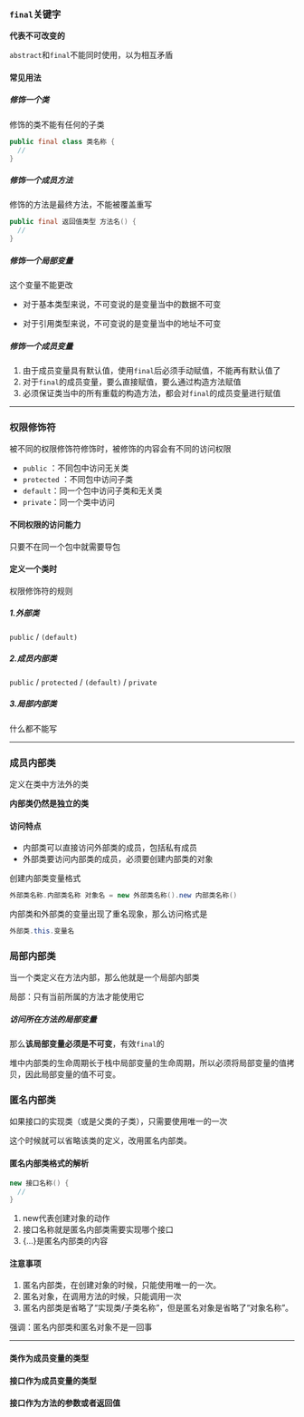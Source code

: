 ### `final`关键字



**代表不可改变的**

`abstract`和`final`不能同时使用，以为相互矛盾



#### 常见用法

##### 修饰一个类

修饰的类不能有任何的子类

```java
public final class 类名称 {
  //
}
```



##### 修饰一个成员方法

修饰的方法是最终方法，不能被覆盖重写

```java
public final 返回值类型 方法名() {
  //
}
```



##### 修饰一个局部变量

这个变量不能更改

- 对于基本类型来说，不可变说的是变量当中的数据不可变

- 对于引用类型来说，不可变说的是变量当中的地址不可变



##### 修饰一个成员变量

1. 由于成员变量具有默认值，使用`final`后必须手动赋值，不能再有默认值了
2. 对于`final`的成员变量，要么直接赋值，要么通过构造方法赋值
3. 必须保证类当中的所有重载的构造方法，都会对`final`的成员变量进行赋值



---



### 权限修饰符

被不同的权限修饰符修饰时，被修饰的内容会有不同的访问权限

- `public` ：不同包中访问无关类
- `protected` ：不同包中访问子类
- `default`：同一个包中访问子类和无关类
- `private`：同一个类中访问



#### 不同权限的访问能力

只要不在同一个包中就需要导包



#### 定义一个类时

权限修饰符的规则

##### 1.外部类

`public`  /  `(default)`

##### 2.成员内部类

`public` / `protected` / `(default)` / `private`

##### 3.局部内部类

什么都不能写



---

### 

### 成员内部类

定义在类中方法外的类

**内部类仍然是独立的类**



#### 访问特点

- 内部类可以直接访问外部类的成员，包括私有成员
- 外部类要访问内部类的成员，必须要创建内部类的对象 

创建内部类变量格式

```java
外部类名称.内部类名称 对象名 = new 外部类名称().new 内部类名称()
```



内部类和外部类的变量出现了重名现象，那么访问格式是

```java
外部类.this.变量名
```



### 局部内部类

当一个类定义在方法内部，那么他就是一个局部内部类

局部：只有当前所属的方法才能使用它



##### 访问所在方法的局部变量

那么**该局部变量必须是不可变**，有效`final`的

堆中内部类的生命周期长于栈中局部变量的生命周期，所以必须将局部变量的值拷贝，因此局部变量的值不可变。



### 匿名内部类

如果接口的实现类（或是父类的子类），只需要使用唯一的一次

这个时候就可以省略该类的定义，改用匿名内部类。



#### 匿名内部类格式的解析

```java
new 接口名称() {
  //
}
```

1. new代表创建对象的动作
2. 接口名称就是匿名内部类需要实现哪个接口
3. {...}是匿名内部类的内容



#### 注意事项

1. 匿名内部类，在创建对象的时候，只能使用唯一的一次。
2. 匿名对象，在调用方法的时候，只能调用一次
3. 匿名内部类是省略了“实现类/子类名称”，但是匿名对象是省略了“对象名称”。

强调：匿名内部类和匿名对象不是一回事



---

#### 类作为成员变量的类型

#### 接口作为成员变量的类型

#### 接口作为方法的参数或者返回值































